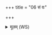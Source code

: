 +++
title = "06 सं वः"

+++
<details><summary>मूलम् (WS)</summary>

सं वः पशूनां हृदयं सृजामि सं पुत्राणामुत या दुहितरो वः ।  
सं वो जायानां मनसा मनांसि सं पतीनामुत चक्षुः सृजामि ॥ ६ ॥
</details>